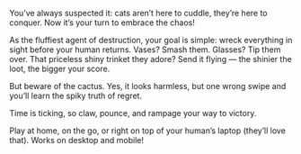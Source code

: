 You’ve always suspected it: cats aren’t here to cuddle, they’re here to conquer.
Now it’s your turn to embrace the chaos!

As the fluffiest agent of destruction, your goal is simple: wreck everything in sight before your human returns. Vases? Smash them. Glasses? Tip them over. That priceless shiny trinket they adore? Send it flying — the shinier the loot, the bigger your score.

But beware of the cactus. Yes, it looks harmless, but one wrong swipe and you’ll learn the spiky truth of regret.

Time is ticking, so claw, pounce, and rampage your way to victory.

Play at home, on the go, or right on top of your human’s laptop (they’ll love that). Works on desktop and mobile!